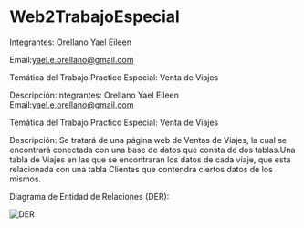 # Web2TrabajoEspecial
Integrantes:
Orellano Yael Eileen

Email:yael.e.orellano@gmail.com

Temática del Trabajo Practico Especial:
Venta de Viajes

Descripción:Integrantes:
Orellano Yael Eileen
Email:yael.e.orellano@gmail.com

Temática del Trabajo Practico Especial:
Venta de Viajes

Descripción:
Se tratará de una página web de Ventas de Viajes, la cual se encontrará conectada con una base de datos que consta de dos tablas.Una tabla de Viajes en las que se encontraran
los datos de cada viaje, que esta relacionada con una tabla Clientes que contendra ciertos datos de los mismos.

Diagrama de Entidad de Relaciones (DER):

![DER](https://github.com/Yaeeil/Web2TrabajoEspecial/assets/142358344/8aa875ab-4b16-4be8-b69b-dfbc4f6e2d04)
